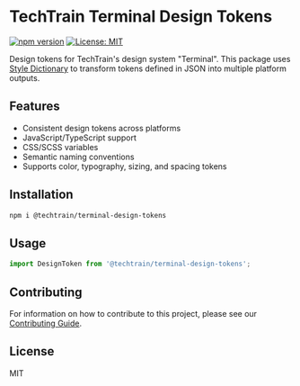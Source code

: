 # TechTrain Terminal Design Tokens

[![npm version](https://badge.fury.io/js/%40techtrain%2Fterminal-design-tokens.svg)](https://badge.fury.io/js/%40techtrain%2Fterminal-design-tokens)
[![License: MIT](https://img.shields.io/badge/License-MIT-yellow.svg)](https://opensource.org/licenses/MIT)

Design tokens for TechTrain's design system "Terminal". This package uses [Style Dictionary](https://amzn.github.io/style-dictionary) to transform tokens defined in JSON into multiple platform outputs.

## Features

- Consistent design tokens across platforms
- JavaScript/TypeScript support
- CSS/SCSS variables
- Semantic naming conventions
- Supports color, typography, sizing, and spacing tokens

## Installation

```bash
npm i @techtrain/terminal-design-tokens
```

## Usage

```typescript
import DesignToken from '@techtrain/terminal-design-tokens';
```

## Contributing

For information on how to contribute to this project, please see our [Contributing Guide](CONTRIBUTING.md).

## License

MIT
